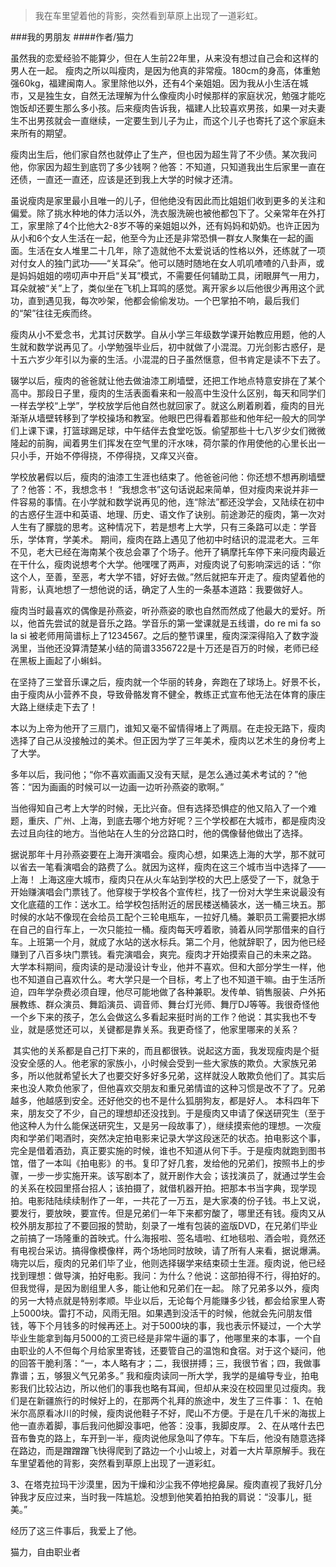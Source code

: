 > 我在车里望着他的背影，突然看到草原上出现了一道彩虹。

###我的男朋友
####作者/猫力

虽然我的恋爱经验不能算少，但在人生前22年里，从来没有想过自己会和这样的男人在一起。
瘦肉之所以叫瘦肉，是因为他真的非常瘦。180cm的身高，体重勉强60kg，福建闽南人。家里除他以外，还有4个亲姐姐。因为我从小生活在城市，又是独生女，自然无法理解为什么像瘦肉小时候那样的家庭状况，勉强才能吃饱饭却还要生那么多小孩。后来瘦肉告诉我，福建人比较喜欢男孩，如果一对夫妻生不出男孩就会一直继续，一定要生到儿子为止，而这个儿子也寄托了这个家庭未来所有的期望。

瘦肉出生后，他们家自然也就停止了生产，但也因为超生背了不少债。某次我问他，你家因为超生到底罚了多少钱啊？他答：不知道，只知道我出生后家里一直在还债，一直还一直还，应该是还到我上大学的时候才还清。

虽说瘦肉是家里最小且唯一的儿子，但他绝没有因此而比姐姐们收到更多的关注和偏爱。除了挑水种地的体力活以外，洗衣服洗碗也被他都包下了。父亲常年在外打工，家里除了4个比他大2-8岁不等的亲姐姐以外，还有妈妈和奶奶。也许正因为从小和6个女人生活在一起，他至今为止还是非常恐惧一群女人聚集在一起的画面。生活在女人堆里二十几年，除了造就他不太爱说话的性格以外，还练就了一项对付女人的独门武功——“关耳朵”。他可以随时随地在女人叽叽喳喳的八卦声，或是妈妈姐姐的唠叨声中开启“关耳”模式，不需要任何辅助工具，闭眼屏气一用力，耳朵就被“关”上了，类似坐在飞机上耳鸣的感觉。离开家乡以后他很少再用这个武功，直到遇见我，每次吵架，他都会偷偷发功。一个巴掌拍不响，最后我们的“架”往往无疾而终。

瘦肉从小不爱念书，尤其讨厌数学。自从小学三年级数学课开始教应用题，他的人生就和数学说再见了。小学勉强毕业后，初中就做了小混混。刀光剑影古惑仔，是十五六岁少年引以为豪的生活。小混混的日子虽然惬意，但书肯定是读不下去了。

辍学以后，瘦肉的爸爸就让他去做油漆工刷墙壁，还把工作地点特意安排在了某个高中。那段日子里，瘦肉的生活表面看来和一般高中生没什么区别，每天和同学们一样去学校“上学”，学校放学后他自然也就回家了。就这么刷着刷着，瘦肉的目光渐渐从墙壁转移到了学校操场和教室。他眼巴巴得看着那些和他年纪一般大的同学们上课下课，打篮球踢足球，中午结伴去食堂吃饭。偷望那些十七八岁少女们微微隆起的前胸，闻着男生们挥发在空气里的汗水味，荷尔蒙的作用使他的心里长出一只小手，开始不停得挠，不停得挠，又痒又兴奋。

学校放暑假以后，瘦肉的油漆工生涯也结束了。他爸爸问他：你还想不想再刷墙壁了？他答：不，我想念书！
“我想念书”这句话说起来简单，但对瘦肉来说并非一件容易的事情。在小学就和数学说再见的他，连“除法”都还没学会，又陆续在初中的古惑仔生涯中和英语、地理、历史、语文作了诀别。前途渺茫的瘦肉，第一次对人生有了朦胧的思考。这种情况下，若是想考上大学，只有三条路可以走：学音乐，学体育，学美术。
期间，瘦肉在路上遇见了他初中时结识的混混老大。三年不见，老大已经在海南某个夜总会罩了个场子。他开了辆摩托车停下来问瘦肉最近在干什么，瘦肉说想考个大学。他嘿嘿了两声，对瘦肉说了句影响深远的话：“你这个人，至善，至恶，考大学不错，好好去做。”然后就把车开走了。瘦肉望着他的背影，认真地想了一想他说的话，确定了人生的一条基本道路：我要做好人。

瘦肉当时最喜欢的偶像是孙燕姿，听孙燕姿的歌也自然而然成了他最大的爱好。所以，他首先尝试的就是音乐之路。学音乐的第一堂课就是五线谱，do re mi fa so la si 被老师用简谱标上了1234567。之后的整节课里，瘦肉深深得陷入了数字漩涡里，当他还没算清楚某小结的简谱3356722是十万还是百万的时候，老师已经在黑板上画起了小蝌蚪。

在坚持了三堂音乐课之后，瘦肉就一个华丽的转身，奔跑在了球场上。好景不长，由于瘦肉从小营养不良，导致骨骼发育不健全，教练正式宣布他无法在体育的康庄大路上继续走下去了！

本以为上帝为他开了三扇门，谁知又毫不留情得堵上了两扇。在走投无路下，瘦肉选择了自己从没接触过的美术。但正因为学了三年美术，瘦肉以艺术生的身份考上了大学。

多年以后，我问他；“你不喜欢画画又没有天赋，是怎么通过美术考试的？”他答：“因为画画的时候可以一边画一边听孙燕姿的歌啊。”

当他得知自己考上大学的时候，无比兴奋。但有选择恐惧症的他又陷入了一个难题，重庆、广州、上海，到底去哪个地方好呢？三个学校都在大城市，都是瘦肉没去过且向往的地方。当他站在人生的分岔路口时，他的偶像替他做出了选择。

据说那年十月孙燕姿要在上海开演唱会。瘦肉心想，如果选上海的大学，那不就可以省去一笔看演唱会的路费了么。就因为这样，瘦肉在这三个城市当中选择了——上海！
上海这座大城市，瘦肉只在从火车站到学校的大巴上感受了一下，就急于开始赚演唱会门票钱了。他穿梭于学校各个宣传栏，找了一份对大学生来说最没有文化底蕴的工作：送水工。给学校包括附近的居民楼送桶装水，送一桶三块五。那时候的水站不像现在会给员工配个三轮电瓶车，一拉好几桶。兼职员工需要把水绑在自己的自行车上，一次只能拉一桶。瘦肉每天哼着歌，骑着从同学那借来的自行车。上班第一个月，就成了水站的送水标兵。第二个月，他就辞职了，因为他已经赚到了八百多块门票钱。看完演唱会，爽完。瘦肉才开始摸索自己的未来之路。
大学本科期间，瘦肉读的是动漫设计专业，他并不喜欢。但和大部分学生一样，他也不知道自己喜欢什么。考大学只是一个目标，考上了也不知道干嘛。由于生活所迫，四年学杂费必须自理，他尽可能地做了各种兼职。发传单、销售服装、户外拓展教练、群众演员、舞蹈演员、调音师、舞台灯光师、舞厅DJ等等。我很奇怪他一个乡下来的孩子，怎么会做这么多看起来挺时尚的工作？他说：其实我也不专业，就是感觉还可以，关键都是靠关系。我更奇怪了，他家里哪来的关系？

 其实他的关系都是自己打下来的，而且都很铁。说起这方面，我发现瘦肉是个挺没安全感的人。他老家的家族小，小时候会受到一些大家族的欺负。大家族兄弟多，所以他就希望长大了也要交好多好多兄弟，这样就没人敢欺负他们了。其实后来也没人欺负他家了，但他喜欢交朋友和重兄弟情谊的这种习惯是改不了了。兄弟越多，他越感到安全。还好他交的也不是什么狐朋狗友，都是好人。
本科四年下来，朋友交了不少，自己的理想却还没找到。于是瘦肉又申请了保送研究生（至于他这种人为什么能保送研究生，又是另一段故事了），继续摸索他的理想。一次瘦肉和学弟们喝酒时，突然决定拍电影来记录大学这段迷茫的状态。拍电影这个事，完全是借着酒劲，真正要实施的时候，谁也不知道从何下手。于是瘦肉就跑到图书馆，借了一本叫《拍电影》的书。复印了好几套，发给他的兄弟们，按照书上的步骤，一步一步实施开来。该写剧本了，就开剧作大会；该找演员了，就通过学生会的关系在校园里搭台招人；该拍摄了，就借机器开拍。把那本书当字典，现学现拍。电影陆陆续续制作了一年，一共花了一万五，是大家凑的份子钱。书上又说，要发行，要放映，要宣传。但是兄弟们一年下来都穷酸了，哪里还有钱。瘦肉又从校外朋友那拉了不要回报的赞助，刻录了一堆有包装的盗版DVD，在兄弟们毕业之前搞了一场隆重的首映式。什么海报啦、签名墙啦、红地毯啦、酒会啦，竟然还有电视台采访。搞得像模像样，两个场地同时放映，请了所有人来看，据说爆满。
嗨完以后，瘦肉的兄弟们毕了业，他则选择辍学来结束硕士生涯。瘦肉说，他已经找到理想：做导演，拍好电影。我问：为什么？他说：这部拍得不行，得拍好的。但我觉得，是因为剧组里人多，能让他和兄弟们在一起。
除了兄弟多以外，瘦肉的另一大特点就是特别孝顺。毕业以后，无论每个月能赚多少钱，都会给家里人寄上5000块。雷打不动，风雨无阻。如果遇到没活干的时候，他就会先问朋友借钱，等下个月钱多的时候再还上。对于5000块的事，我也表示怀疑过，一个大学毕业生能拿到每月5000的工资已经是非常牛逼的事了，他哪里来的本事，一个自由职业的人不但每个月给家里寄钱，还要管自己的温饱和食宿。对于这个疑问，他的回答干脆利落：“一，本人略有才；二，我很拼搏；三，我很节省；四，我做事靠谱；五，够狠义气兄弟多。”
我和瘦肉读同一所大学，我学的是编导专业，拍电影我们比较沾边，所以他们的事我也略有耳闻，但却从来没在校园里见过瘦肉。我们是在新疆旅行的时候好上的，在那两个礼拜的旅途中，发生了三件事：
1、在帕米尔高原看冰川的时候，瘦肉说他鞋子不好，爬山不方便。于是在几千米的海拔上他一直赤着脚，事后我问他脚没事吧，他答：没事，我脚皮厚。
2、在从喀什去巴音布鲁克的路上，车开到一半，瘦肉说他尿急叫了停车。下车后，他没有随意选择在路边，而是蹭蹭蹭飞快得爬到了路边一个小山坡上，对着一大片草原解手。我在车里望着他的背影，突然看到草原上出现了一道彩虹。

3、在塔克拉玛干沙漠里，因为干燥和沙尘我不停地挖鼻屎。瘦肉直视了我好几分钟我才反应过来，当时我一阵尴尬。没想到他笑着拍拍我的肩说：“没事儿，挺美。”

经历了这三件事后，我爱上了他。



猫力，自由职业者
 